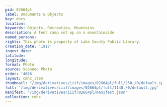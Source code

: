 ```yaml
---
pid: 02664pl
label: Documents & Objects
key: docs
location: 
keywords: Objects, Recreation, Mountains
description: A tent camp set up on a mountainside
named_persons: 
rights: This photo is property of Lake County Public Library.
creation_date: '1917'
ingest_date: 
latitude: 
longitude: 
format: Photo
source: Scanned Photo
order: '4656'
layout: cmhc_item
thumbnail: "/img/derivatives/iiif/images/02664pl/full/250,/0/default.jpg"
full: "/img/derivatives/iiif/images/02664pl/full/1140,/0/default.jpg"
manifest: "/img/derivatives/iiif/02664pl/manifest.json"
collection: cmhc
---
```

